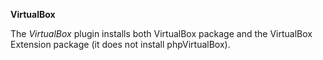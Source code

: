 **VirtualBox**

The *VirtualBox* plugin installs both VirtualBox package and the VirtualBox Extension package (it does not install phpVirtualBox).
